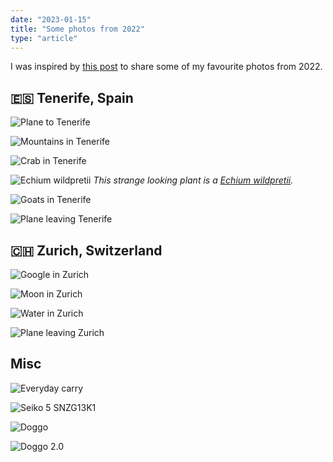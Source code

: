 ```yaml
---
date: "2023-01-15"
title: "Some photos from 2022"
type: "article"
---
```


I was inspired by [this post](https://tiramisu.bearblog.dev/2021-photos/) to share some of my favourite photos from 2022.

## 🇪🇸 Tenerife, Spain

![Plane to Tenerife](/images/articles/2022-photos/tenerife-plane.jpg "Plane to Tenerife")

![Mountains in Tenerife](/images/articles/2022-photos/tenerife-mountains.jpg "Mountains in Tenerife")

![Crab in Tenerife](/images/articles/2022-photos/tenerife-crab.jpg "Crab in Tenerife")

![Echium wildpretii](/images/articles/2022-photos/tenerife-plant.jpg "Echium wildpretii")
_This strange looking plant is a [Echium wildpretii](https://en.wikipedia.org/wiki/Echium_wildpretii)._

![Goats in Tenerife](/images/articles/2022-photos/tenerife-goats.jpg "Goats in Tenerife")

![Plane leaving Tenerife](/images/articles/2022-photos/tenerife-plane2.jpg "Plane leaving Tenerife")

## 🇨🇭 Zurich, Switzerland

![Google in Zurich](/images/articles/2022-photos/zurich-google.jpg "Google in Zurich")

![Moon in Zurich](/images/articles/2022-photos/zurich-moon.jpg "Moon in Zurich")

![Water in Zurich](/images/articles/2022-photos/zurich-water.jpg "Water in Zurich")

![Plane leaving Zurich](/images/articles/2022-photos/zurich-plane.jpg "Plane leaving Zurich")

## Misc

![Everyday carry](/images/articles/2022-photos/edc.jpg "Everyday carry")

![Seiko 5 SNZG13K1](/images/articles/2022-photos/seiko.jpg "Seiko 5 SNZG13K1")

![Doggo](/images/articles/2022-photos/dog1.jpg "Doggo")

![Doggo 2.0](/images/articles/2022-photos/dog2.jpg "Doggo 2.0")
